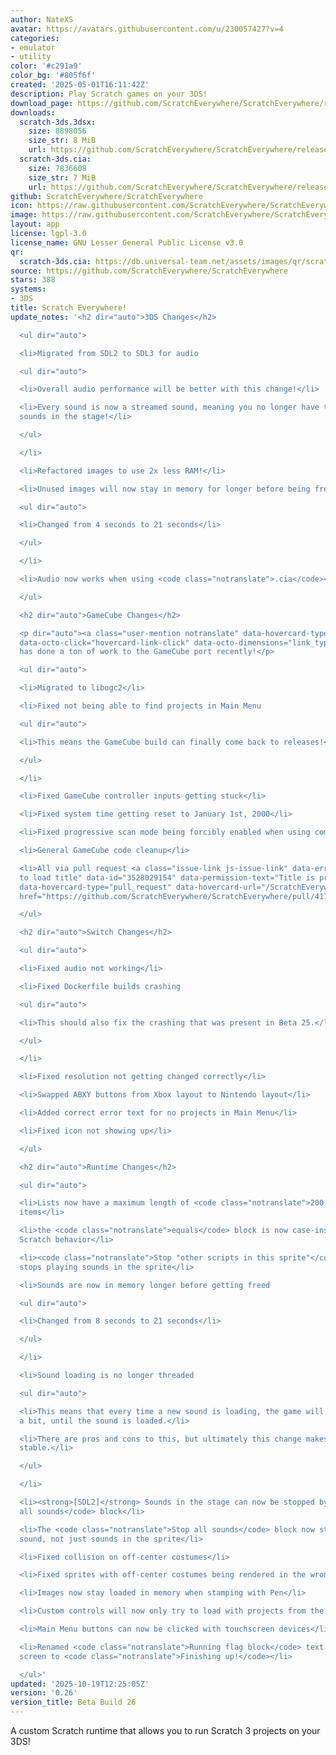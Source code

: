 ```yaml
---
author: NateXS
avatar: https://avatars.githubusercontent.com/u/230057427?v=4
categories:
- emulator
- utility
color: '#c291a9'
color_bg: '#805f6f'
created: '2025-05-01T16:11:42Z'
description: Play Scratch games on your 3DS!
download_page: https://github.com/ScratchEverywhere/ScratchEverywhere/releases
downloads:
  scratch-3ds.3dsx:
    size: 8898056
    size_str: 8 MiB
    url: https://github.com/ScratchEverywhere/ScratchEverywhere/releases/download/0.26/scratch-3ds.3dsx
  scratch-3ds.cia:
    size: 7836608
    size_str: 7 MiB
    url: https://github.com/ScratchEverywhere/ScratchEverywhere/releases/download/0.26/scratch-3ds.cia
github: ScratchEverywhere/ScratchEverywhere
icon: https://raw.githubusercontent.com/ScratchEverywhere/ScratchEverywhere/refs/heads/main/gfx/icon.png
image: https://raw.githubusercontent.com/ScratchEverywhere/ScratchEverywhere/refs/heads/main/gfx/logo.png
layout: app
license: lgpl-3.0
license_name: GNU Lesser General Public License v3.0
qr:
  scratch-3ds.cia: https://db.universal-team.net/assets/images/qr/scratch-3ds-cia.png
source: https://github.com/ScratchEverywhere/ScratchEverywhere
stars: 388
systems:
- 3DS
title: Scratch Everywhere!
update_notes: '<h2 dir="auto">3DS Changes</h2>

  <ul dir="auto">

  <li>Migrated from SDL2 to SDL3 for audio

  <ul dir="auto">

  <li>Overall audio performance will be better with this change!</li>

  <li>Every sound is now a streamed sound, meaning you no longer have to put certain
  sounds in the stage!</li>

  </ul>

  </li>

  <li>Refactored images to use 2x less RAM!</li>

  <li>Unused images will now stay in memory for longer before being freed

  <ul dir="auto">

  <li>Changed from 4 seconds to 21 seconds</li>

  </ul>

  </li>

  <li>Audio now works when using <code class="notranslate">.cia</code></li>

  </ul>

  <h2 dir="auto">GameCube Changes</h2>

  <p dir="auto"><a class="user-mention notranslate" data-hovercard-type="user" data-hovercard-url="/users/Extrems/hovercard"
  data-octo-click="hovercard-link-click" data-octo-dimensions="link_type:self" href="https://github.com/Extrems">@Extrems</a>
  has done a ton of work to the GameCube port recently!</p>

  <ul dir="auto">

  <li>Migrated to libogc2</li>

  <li>Fixed not being able to find projects in Main Menu

  <ul dir="auto">

  <li>This means the GameCube build can finally come back to releases!</li>

  </ul>

  </li>

  <li>Fixed GameCube controller inputs getting stuck</li>

  <li>Fixed system time getting reset to January 1st, 2000</li>

  <li>Fixed progressive scan mode being forcibly enabled when using component video</li>

  <li>General GameCube code cleanup</li>

  <li>All via pull request <a class="issue-link js-issue-link" data-error-text="Failed
  to load title" data-id="3528029154" data-permission-text="Title is private" data-url="https://github.com/ScratchEverywhere/ScratchEverywhere/issues/411"
  data-hovercard-type="pull_request" data-hovercard-url="/ScratchEverywhere/ScratchEverywhere/pull/411/hovercard"
  href="https://github.com/ScratchEverywhere/ScratchEverywhere/pull/411">#411</a>!</li>

  </ul>

  <h2 dir="auto">Switch Changes</h2>

  <ul dir="auto">

  <li>Fixed audio not working</li>

  <li>Fixed Dockerfile builds crashing

  <ul dir="auto">

  <li>This should also fix the crashing that was present in Beta 25.</li>

  </ul>

  </li>

  <li>Fixed resolution not getting changed correctly</li>

  <li>Swapped ABXY buttons from Xbox layout to Nintendo layout</li>

  <li>Added correct error text for no projects in Main Menu</li>

  <li>Fixed icon not showing up</li>

  </ul>

  <h2 dir="auto">Runtime Changes</h2>

  <ul dir="auto">

  <li>Lists now have a maximum length of <code class="notranslate">200,000</code>
  items</li>

  <li>the <code class="notranslate">equals</code> block is now case-insensitive, matching
  Scratch behavior</li>

  <li><code class="notranslate">Stop "other scripts in this sprite"</code> block now
  stops playing sounds in the sprite</li>

  <li>Sounds are now in memory longer before getting freed

  <ul dir="auto">

  <li>Changed from 8 seconds to 21 seconds</li>

  </ul>

  </li>

  <li>Sound loading is no longer threaded

  <ul dir="auto">

  <li>This means that every time a new sound is loading, the game will freeze for
  a bit, until the sound is loaded.</li>

  <li>There are pros and cons to this, but ultimately this change makes audio more
  stable.</li>

  </ul>

  </li>

  <li><strong>[SDL2]</strong> Sounds in the stage can now be stopped by <code class="notranslate">Stop
  all sounds</code> block</li>

  <li>The <code class="notranslate">Stop all sounds</code> block now stops every playing
  sound, not just sounds in the sprite</li>

  <li>Fixed collision on off-center costumes</li>

  <li>Fixed sprites with off-center costumes being rendered in the wrong position</li>

  <li>Images now stay loaded in memory when stamping with Pen</li>

  <li>Custom controls will now only try to load with projects from the Main Menu</li>

  <li>Main Menu buttons can now be clicked with touchscreen devices</li>

  <li>Renamed <code class="notranslate">Running flag block</code> text in loading
  screen to <code class="notranslate">Finishing up!</code></li>

  </ul>'
updated: '2025-10-19T12:25:05Z'
version: '0.26'
version_title: Beta Build 26
---
```

A custom Scratch runtime that allows you to run Scratch 3 projects on your 3DS!